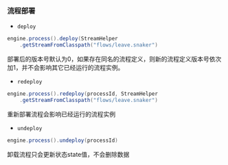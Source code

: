 ### 流程部署

- `deploy`

```java
engine.process().deploy(StreamHelper
    .getStreamFromClasspath("flows/leave.snaker")
```

部署后的版本号默认为0，如果存在同名的流程定义，则新的流程定义版本号依次加1，并不会影响其它已经运行的流程实例。

- `redeploy`

```java
engine.process().redeploy(processId, StreamHelper
    .getStreamFromClasspath("flows/leave.snaker")
```

重新部署流程会影响已经运行的流程实例

- `undeploy`

```java
engine.process().undeploy(processId)
```

卸载流程只会更新状态state值，不会删除数据